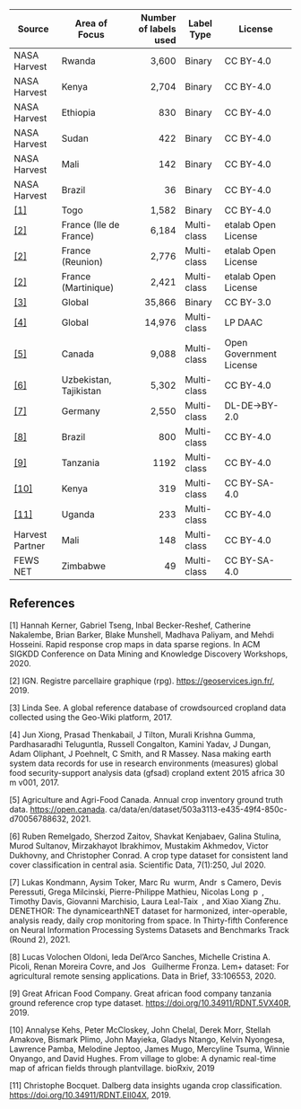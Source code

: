 | Source      | Area of Focus | Number of labels used | Label Type | License  |
|-------------|---------------|----------------------:|------------|----------|
|NASA Harvest | Rwanda        | 3,600                 | Binary     | CC BY-4.0|
|NASA Harvest | Kenya         | 2,704                 | Binary     | CC BY-4.0|
|NASA Harvest | Ethiopia      | 830                   | Binary     | CC BY-4.0|
|NASA Harvest | Sudan         | 422                   | Binary     | CC BY-4.0|
|NASA Harvest | Mali          | 142                   | Binary     | CC BY-4.0|
|NASA Harvest | Brazil        | 36                    | Binary     | CC BY-4.0|
|[[1]](#1)    | Togo          | 1,582                 | Binary     | CC BY-4.0|
|[[2]](#2)| France (Ile de France) | 6,184 |Multi-class| etalab Open License |
|[[2]](#2)| France (Reunion) | 2,776       |Multi-class| etalab Open License |
|[[2]](#2)| France (Martinique) | 2,421    |Multi-class| etalab Open License |
|[[3]](#3)| Global            | 35,866                | Binary     | CC BY-3.0|
|[[4]](#4)| Global            | 14,976                | Multi-class| LP DAAC  |
|[[5]](#5)| Canada            | 9,088  | Multi-class| Open Government License |
|[[6]](#6)| Uzbekistan, Tajikistan | 5,302            | Multi-class| CC BY-4.0|
|[[7]](#7)| Germany           | 2,550             | Multi-class| DL-DE->BY-2.0|
|[[8]](#8)| Brazil            | 800                   | Multi-class| CC BY-4.0|
|[[9]](#9)| Tanzania          | 1192                   | Multi-class| CC BY-4.0|
|[[10]](#10)| Kenya           | 319                | Multi-class| CC BY-SA-4.0|
|[[11]](#11)| Uganda          | 233                   | Multi-class| CC BY-4.0|
| Harvest Partner | Mali      | 148                   | Multi-class| CC BY-4.0|
| FEWS NET| Zimbabwe          | 49                 | Multi-class| CC BY-SA-4.0|

## References
<a id="1">[1]</a> Hannah Kerner, Gabriel Tseng, Inbal Becker-Reshef, Catherine Nakalembe, Brian Barker, Blake Munshell, Madhava Paliyam, and Mehdi Hosseini. Rapid response crop maps in data sparse regions. In ACM SIGKDD Conference on Data Mining and Knowledge Discovery Workshops, 2020.

<a id="2">[2]</a> IGN. Registre parcellaire graphique (rpg). https://geoservices.ign.fr/, 2019.

<a id="3">[3]</a> Linda See. A global reference database of crowdsourced cropland data collected using the Geo-Wiki platform, 2017.

<a id="4">[4]</a> Jun Xiong, Prasad Thenkabail, J Tilton, Murali Krishna Gumma, Pardhasaradhi Teluguntla, Russell Congalton, Kamini Yadav, J Dungan, Adam Oliphant, J Poehnelt, C Smith, and R Massey. Nasa making earth system data records for use in research environments (measures) global food security-support analysis data (gfsad) cropland extent 2015 africa 30 m v001, 2017.

<a id="5">[5]</a> Agriculture and Agri-Food Canada. Annual crop inventory ground truth data. https://open.canada. ca/data/en/dataset/503a3113-e435-49f4-850c-d70056788632, 2021.

<a id="6">[6]</a> Ruben Remelgado, Sherzod Zaitov, Shavkat Kenjabaev, Galina Stulina, Murod Sultanov, Mirzakhayot Ibrakhimov, Mustakim Akhmedov, Victor Dukhovny, and Christopher Conrad. A crop type dataset for consistent land cover classification in central asia. Scientific Data, 7(1):250, Jul 2020.

<a id="7">[7]</a> Lukas Kondmann, Aysim Toker, Marc Ru wurm, Andr s Camero, Devis Peressuti, Grega Milcinski, Pierre-Philippe Mathieu, Nicolas Long p , Timothy Davis, Giovanni Marchisio, Laura Leal-Taix , and Xiao Xiang Zhu. DENETHOR: The dynamicearthNET dataset for harmonized, inter-operable, analysis ready, daily crop monitoring from space. In Thirty-fifth Conference on Neural Information Processing Systems Datasets and Benchmarks Track (Round 2), 2021.

<a id="8">[8]</a> Lucas Volochen Oldoni, Ieda Del’Arco Sanches, Michelle Cristina A. Picoli, Renan Moreira Covre, and Jos  Guilherme Fronza. Lem+ dataset: For agricultural remote sensing applications. Data in Brief, 33:106553, 2020.

<a id="9">[9]</a> Great African Food Company. Great african food company tanzania ground reference crop type dataset.
https://doi.org/10.34911/RDNT.5VX40R, 2019.

<a id="10">[10]</a> Annalyse Kehs, Peter McCloskey, John Chelal, Derek Morr, Stellah Amakove, Bismark Plimo, John Mayieka, Gladys Ntango, Kelvin Nyongesa, Lawrence Pamba, Melodine Jeptoo, James Mugo, Mercyline Tsuma, Winnie Onyango, and David Hughes. From village to globe: A dynamic real-time map of african fields through plantvillage. bioRxiv, 2019

<a id="11">[11]</a> Christophe Bocquet. Dalberg data insights uganda crop classification. https://doi.org/10.34911/RDNT.EII04X, 2019.
